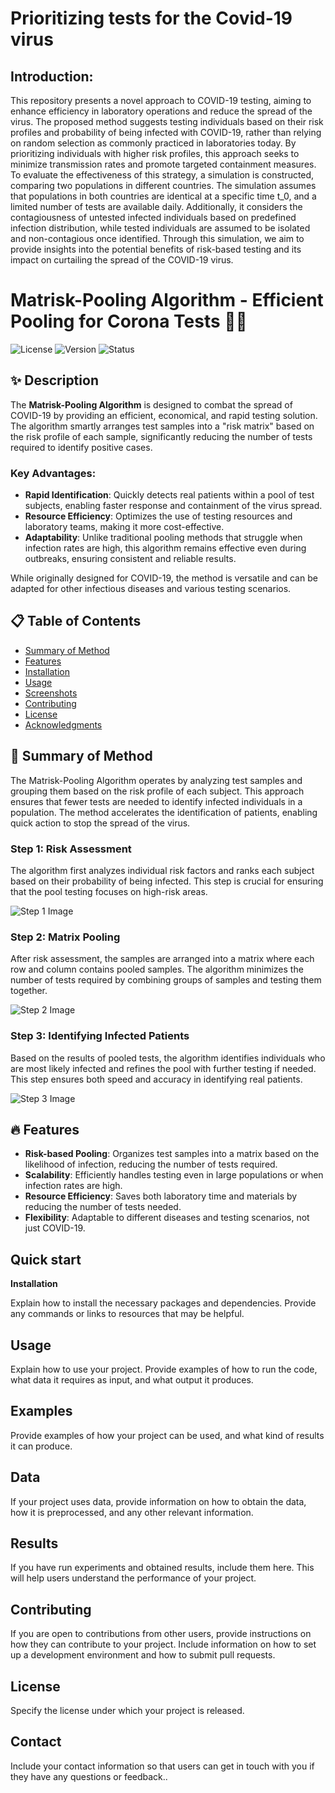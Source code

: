 # Prioritizing tests for the Covid-19 virus

## Introduction:


This repository presents a novel approach to COVID-19 testing, aiming to enhance efficiency in laboratory operations and reduce the spread of the virus. The proposed method suggests testing individuals based on their risk profiles and probability of being infected with COVID-19, rather than relying on random selection as commonly practiced in laboratories today. By prioritizing individuals with higher risk profiles, this approach seeks to minimize transmission rates and promote targeted containment measures. To evaluate the effectiveness of this strategy, a simulation is constructed, comparing two populations in different countries. The simulation assumes that populations in both countries are identical at a specific time t_0, and a limited number of tests are available daily. Additionally, it considers the contagiousness of untested infected individuals based on predefined infection distribution, while tested individuals are assumed to be isolated and non-contagious once identified. Through this simulation, we aim to provide insights into the potential benefits of risk-based testing and its impact on curtailing the spread of the COVID-19 virus.




# Matrisk-Pooling Algorithm - Efficient Pooling for Corona Tests 🚀🧪

![License](https://img.shields.io/badge/license-MIT-blue)
![Version](https://img.shields.io/badge/version-1.0.0-orange)
![Status](https://img.shields.io/badge/status-finished-brightgreen)


## ✨ Description

The **Matrisk-Pooling Algorithm** is designed to combat the spread of COVID-19 by providing an efficient, economical, and rapid testing solution. The algorithm smartly arranges test samples into a "risk matrix" based on the risk profile of each sample, significantly reducing the number of tests required to identify positive cases.

### Key Advantages:
- **Rapid Identification**: Quickly detects real patients within a pool of test subjects, enabling faster response and containment of the virus spread.
- **Resource Efficiency**: Optimizes the use of testing resources and laboratory teams, making it more cost-effective.
- **Adaptability**: Unlike traditional pooling methods that struggle when infection rates are high, this algorithm remains effective even during outbreaks, ensuring consistent and reliable results.

While originally designed for COVID-19, the method is versatile and can be adapted for other infectious diseases and various testing scenarios.

## 📋 Table of Contents

- [Summary of Method](#summary-of-method)
- [Features](#features)
- [Installation](#installation)
- [Usage](#usage)
- [Screenshots](#screenshots)
- [Contributing](#contributing)
- [License](#license)
- [Acknowledgments](#acknowledgments)

## 🧠 Summary of Method

The Matrisk-Pooling Algorithm operates by analyzing test samples and grouping them based on the risk profile of each subject. This approach ensures that fewer tests are needed to identify infected individuals in a population. The method accelerates the identification of patients, enabling quick action to stop the spread of the virus.

### Step 1: Risk Assessment
The algorithm first analyzes individual risk factors and ranks each subject based on their probability of being infected. This step is crucial for ensuring that the pool testing focuses on high-risk areas.

![Step 1 Image](https://your-image-url.com/step1.png)

### Step 2: Matrix Pooling
After risk assessment, the samples are arranged into a matrix where each row and column contains pooled samples. The algorithm minimizes the number of tests required by combining groups of samples and testing them together.

![Step 2 Image](https://your-image-url.com/step2.png)

### Step 3: Identifying Infected Patients
Based on the results of pooled tests, the algorithm identifies individuals who are most likely infected and refines the pool with further testing if needed. This step ensures both speed and accuracy in identifying real patients.

![Step 3 Image](https://your-image-url.com/step3.png)



## 🔥 Features

- **Risk-based Pooling**: Organizes test samples into a matrix based on the likelihood of infection, reducing the number of tests required.
- **Scalability**: Efficiently handles testing even in large populations or when infection rates are high.
- **Resource Efficiency**: Saves both laboratory time and materials by reducing the number of tests needed.
- **Flexibility**: Adaptable to different diseases and testing scenarios, not just COVID-19.










## Quick start
__Installation__

Explain how to install the necessary packages and dependencies. Provide any commands or links to resources that may be helpful.

## Usage

Explain how to use your project. Provide examples of how to run the code, what data it requires as input, and what output it produces.

## Examples

Provide examples of how your project can be used, and what kind of results it can produce.

## Data

If your project uses data, provide information on how to obtain the data, how it is preprocessed, and any other relevant information.

## Results

If you have run experiments and obtained results, include them here. This will help users understand the performance of your project.

## Contributing

If you are open to contributions from other users, provide instructions on how they can contribute to your project. Include information on how to set up a development environment and how to submit pull requests.

## License

Specify the license under which your project is released.

## Contact

Include your contact information so that users can get in touch with you if they have any questions or feedback..

